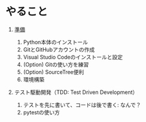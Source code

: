 # やること

1. [準備](./docs/1_install.md)
    1. Python本体のインストール
    1. GitとGitHubアカウントの作成
    1. Visual Studio Codeのインストールと設定
    1. (Option) Gitの使い方を練習
    1. (Option) SourceTree便利
    1. 環境構築

1. テスト駆動開発（TDD: Test Driven Development）
    1. テストを先に書いて、コードは後で書く: なんで？
    1. pytestの使い方